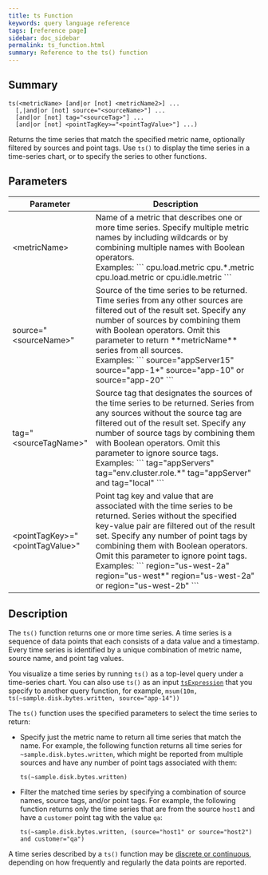 ```yaml
---
title: ts Function
keywords: query language reference
tags: [reference page]
sidebar: doc_sidebar
permalink: ts_function.html
summary: Reference to the ts() function
---
```

## Summary
```
ts(<metricName> [and|or [not] <metricName2>] ...
  [,|and|or [not] source="<sourceName>"] ...
  [and|or [not] tag="<sourceTag>"] ...
  [and|or [not] <pointTagKey>="<pointTagValue>"] ...)
```

Returns the time series that match the specified metric name, optionally filtered by sources and point tags. 
Use `ts()` to display the time series in a time-series chart, or to specify the series to other functions.


## Parameters


<table style="width: 100%;">
<thead>
<tr><th width="30%">Parameter</th><th width="70%">Description</th></tr>
</thead>
<tbody>
<tr>
<td markdown="span">&lt;metricName&gt;</td>
<td markdown="span">Name of a metric that describes one or more time series. Specify multiple metric names by including wildcards or by combining multiple names with Boolean operators. <br>Examples:
```
cpu.load.metric
cpu.*.metric
cpu.load.metric or cpu.idle.metric
```
</td></tr>
<tr>
<td>source="&lt;sourceName&gt;"</td>
<td markdown="span">Source of the time series to be returned. Time series from any other sources are filtered out of the result set. Specify any number of sources by combining them with Boolean operators. Omit this parameter to return **metricName** series from all sources. <br> Examples:
```
source="appServer15"
source="app-1*"
source="app-10" or source="app-20"
```
</td>
</tr>
<tr>
<td>tag="&lt;sourceTagName&gt;"</td>
<td markdown="span">Source tag that designates the sources of the time series to be returned. Series from any sources without the source tag are filtered out of the result set. Specify any number of source tags by combining them with Boolean operators. Omit this parameter to ignore source tags. <br>Examples:
```
tag="appServers"
tag="env.cluster.role.*"
tag="appServer" and tag="local"
```
</td>
</tr>
<tr>
<td>&lt;pointTagKey&gt;="&lt;pointTagValue&gt;"</td>
<td markdown="span">Point tag key and value that are associated with the time series to be returned. Series without the specified key-value pair are filtered out of the result set. Specify any number of point tags by combining them with Boolean operators. Omit this parameter to ignore point tags. <br>Examples:
```
region="us-west-2a"
region="us-west*"
region="us-west-2a" or region="us-west-2b"
```
</td>
</tr>
</tbody>
</table>


## Description

The `ts()` function returns one or more time series. A time series is a sequence of data points that each consists of a data value and a timestamp. Every time series is identified by a unique combination of metric name, source name, and point tag values. 

You visualize a time series by running `ts()` as a top-level query under a time-series chart. 
You can also use `ts()` as an input [`tsExpression`](query_language_reference.html#query-expressions) that you specify to another query function, for example, `msum(10m, ts(~sample.disk.bytes.written, source="app-14"))` 

The `ts()` function uses the specified parameters to select the time series to return: 

* Specify just the metric name to return all time series that match the name. For example, the following function returns all time series for `~sample.disk.bytes.written`, which might be reported from multiple sources and have any number of point tags associated with them:

  ```ts(~sample.disk.bytes.written)```

* Filter the matched time series by specifying a combination of source names, source tags, and/or point tags. For example, the following function returns only the time series that are from the source `host1` and have a `customer` point tag with the value `qa`:

  ```ts(~sample.disk.bytes.written, (source="host1" or source="host2") and customer="qa")```

A time series described by a `ts()` function may be [discrete or continuous](query_language_discrete_continuous.html), depending on how frequently and regularly the data points are reported. 

<!---
## Examples

In the following example, we run `ts()` as a top-level query under a time-series chart.

![ts function](images/ts_function.png)


## See Also

--->

